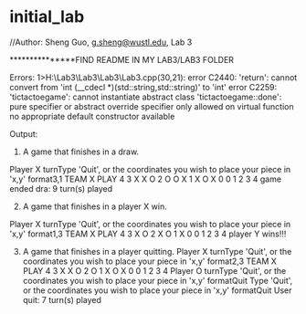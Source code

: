 # initial_lab
//Author: Sheng Guo, g.sheng@wustl.edu, Lab 3

***************FIND README IN MY LAB3/LAB3 FOLDER


Errors:
1>H:\Lab3\Lab3\Lab3\Lab3.cpp(30,21): error C2440: 'return': cannot convert from 'int (__cdecl *)(std::string,std::string)' to 'int'
error C2259: 'tictactoegame': cannot instantiate abstract class
'tictactoegame::done': pure specifier or abstract override specifier only allowed on virtual function
no appropriate default constructor available

Output:
1. A game that finishes in a draw.

Player X turnType 'Quit', or the coordinates you wish to place your piece in  'x,y' format3,1
TEAM X PLAY
4
3   X X O
2   O O X
1   X O X
0
  0 1 2 3 4
game ended dra: 9 turn(s) played




2. A game that finishes in a player X win.

Player X turnType 'Quit', or the coordinates you wish to place your piece in  'x,y' format1,3
TEAM X PLAY
4
3   X O
2   X O
1   X
0
  0 1 2 3 4
player Y wins!!!

3. A game that finishes in a player quitting.
Player X turnType 'Quit', or the coordinates you wish to place your piece in  'x,y' format2,3
TEAM X PLAY
4
3   X X O
2     O
1   X O X
0
  0 1 2 3 4
Player O turnType 'Quit', or the coordinates you wish to place your piece in 'x,y' formatQuit
Type 'Quit', or the coordinates you wish to place your piece in 'x,y' formatQuit
User quit: 7 turn(s) played
